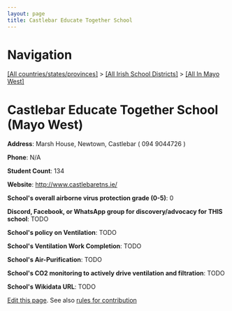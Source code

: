 ```yaml
---
layout: page
title: Castlebar Educate Together School
---
```

# Navigation

[[All countries/states/provinces]](../../..) > [[All Irish School Districts]](../..) > [[All In Mayo West]](..)

# Castlebar Educate Together School (Mayo West)

**Address**: Marsh House, Newtown, Castlebar ( 094 9044726 ​)

**Phone**: N/A

**Student Count**: 134

**Website**: <http://www.castlebaretns.ie/>

**School's overall airborne virus protection grade (0-5)**: 0

**Discord, Facebook, or WhatsApp group for discovery/advocacy for THIS school**: TODO

**School's policy on Ventilation**: TODO

**School's Ventilation Work Completion**: TODO

**School's Air-Purification**: TODO

**School's CO2 monitoring to actively drive ventilation and filtration**: TODO

**School's Wikidata URL**: TODO


[Edit this page](https://github.com/ventilate-schools/Ireland/edit/main/./Mayo_West/Castlebar_Educate_Together_School.md). See also [rules for contribution](../../../contribution-rules/)